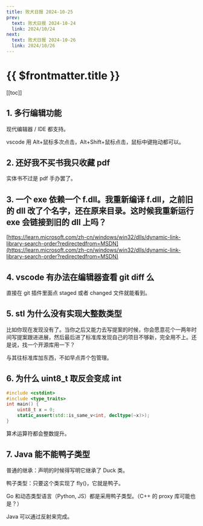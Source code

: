 ```yaml
---
title: 败犬日报 2024-10-25
prev:
  text: 败犬日报 2024-10-24
  link: 2024/10/24
next:
  text: 败犬日报 2024-10-26
  link: 2024/10/26
---
```


# {{ $frontmatter.title }}

[[toc]]

## 1. 多行编辑功能

现代编辑器 / IDE 都支持。

vscode 用 Alt+鼠标多次点击，Alt+Shift+鼠标点击，鼠标中键拖动都可以。

## 2. 还好我不买书我只收藏 pdf

实体书不过是 pdf 手办罢了。

## 3. 一个 exe 依赖一个 f.dll。我重新编译 f.dll，之前旧的 dll 改了个名字，还在原来目录。这时候我重新运行 exe 会链接到旧的 dll 上吗？

[https://learn.microsoft.com/zh-cn/windows/win32/dlls/dynamic-link-library-search-order?redirectedfrom=MSDN](https://learn.microsoft.com/zh-cn/windows/win32/dlls/dynamic-link-library-search-order?redirectedfrom=MSDN)

## 4. vscode 有办法在编辑器查看 git diff 么

直接在 git 插件里面点 staged 或者 changed 文件就能看到。

## 5. stl 为什么没有实现大整数类型

比如你现在发现没有了。当你之后又能力去写提案的时候，你会愿意花个一两年时间写提案跟进进展，然后最后进了标准库发现自己的项目不够新，完全用不上。还是说，找一个开源库用一下？

与其往标准库加东西，不如早点弄个包管理。

## 6. 为什么 uint8_t 取反会变成 int

```cpp
#include <cstdint>
#include <type_traits>
int main() {
    uint8_t x = 0;
    static_assert(std::is_same_v<int, decltype(~x)>);
}
```

算术运算符都会整数提升。

## 7. Java 能不能鸭子类型

普通的继承：声明的时候得写明它继承了 Duck 类。

鸭子类型：只要这个类实现了 fly()，它就是鸭子。

Go 和动态类型语言（Python, JS）都是采用鸭子类型。（C++ 的 proxy 库可能也是？）

Java 可以通过反射来完成。
